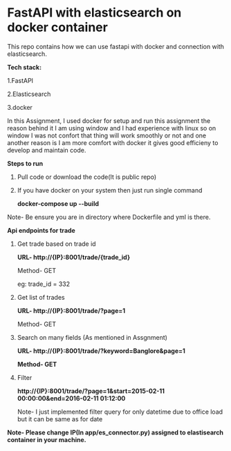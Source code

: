 # FastAPI with elasticsearch on docker container

This repo contains how we can use fastapi with docker and connection with elasticsearch.

**Tech stack:**

1.FastAPI

2.Elasticsearch

3.docker

In this Assignment, I used docker for setup and run this assignment the reason behind it I am using window and I had experience with linux so on window I was not confort that thing will work smoothly or not and one another reason is I am more comfort with docker it gives good efficieny to develop and maintain code.

**Steps to run**

1. Pull code or download the code(It is public repo)
2. If you have docker on your system then just run single command

    **docker-compose up --build**

Note- Be ensure you are in directory where Dockerfile and yml is there.

**Api endpoints for trade**

1. Get trade based on trade id

    **URL- http://{IP}:8001/trade/{trade_id}**

    Method- GET

    eg: trade_id = 332

2. Get list of trades

    **URL- http://{IP}:8001/trade/?page=1**

    Method- GET

3. Search on many fields (As mentioned in Assgnment)

    **URL- http://{IP}:8001/trade/?keyword=Banglore&page=1**

    **Method- GET**

3. Filter

    **http://{IP}:8001/trade/?page=1&start=2015-02-11 00:00:00&end=2016-02-11 01:12:00**

    Note- I just implemented filter query for only datetime due to office load but it can be same as for date


**Note- Please change IP(In app/es_connector.py) assigned to elastisearch container in your machine.**

